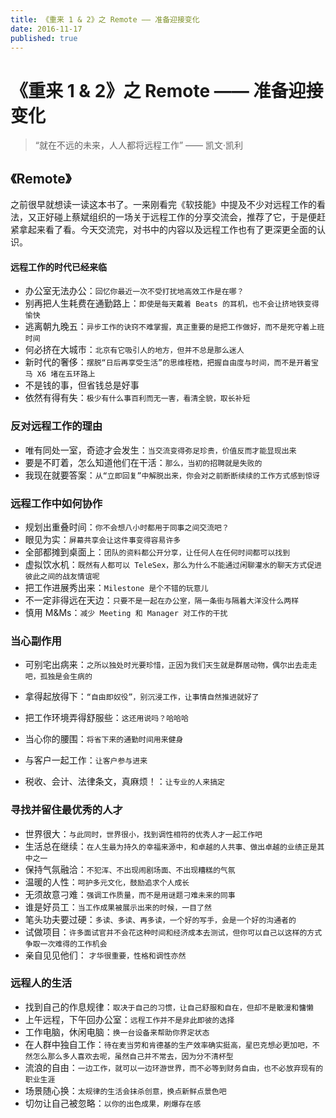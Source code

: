 ```yaml
---
title: 《重来 1 & 2》之 Remote —— 准备迎接变化
date: 2016-11-17
published: true
---
```


# 《重来 1 & 2》之 Remote —— 准备迎接变化

> “就在不远的未来，人人都将远程工作” —— 凯文·凯利

## 《Remote》

之前很早就想读一读这本书了。一来刚看完《软技能》中提及不少对远程工作的看法，又正好碰上蔡斌组织的一场关于远程工作的分享交流会，推荐了它，于是便赶紧拿起来看了看。今天交流完，对书中的内容以及远程工作也有了更深更全面的认识。

#### 远程工作的时代已经来临
* 办公室无法办公：`回忆你最近一次不受打扰地高效工作是在哪？`
* 别再把人生耗费在通勤路上：`即使是每天戴着 Beats 的耳机，也不会让挤地铁变得愉快`
* 逃离朝九晚五：`异步工作的诀窍不难掌握，真正重要的是把工作做好，而不是死守着上班时间`
* 何必挤在大城市：`北京有它吸引人的地方，但并不总是那么迷人`
* 新时代的奢侈：`摆脱“日后再享受生活”的思维桎梏，把握自由度与时间，而不是开着宝马 X6 堵在五环路上` 
* 不是钱的事，但省钱总是好事
* 依然有得有失：`极少有什么事百利而无一害，看清全貌，取长补短`

### 反对远程工作的理由

* 唯有同处一室，奇迹才会发生：`当交流变得弥足珍贵，价值反而才能显现出来`
* 要是不盯着，怎么知道他们在干活：`那么，当初的招聘就是失败的`
* 我现在就要答案：`从“立即回复”中解脱出来，你会对之前断断续续的工作方式感到惊讶`

### 远程工作中如何协作

* 规划出重叠时间：`你不会想八小时都用于同事之间交流吧？`
* 眼见为实：`屏幕共享会让这件事变得容易许多`
* 全部都摊到桌面上：`团队的资料都公开分享，让任何人在任何时间都可以找到`
* 虚拟饮水机：`既然有人都可以 TeleSex，那么为什么不能通过闲聊灌水的聊天方式促进彼此之间的战友情谊呢`
* 把工作进展秀出来：`Milestone 是个不错的玩意儿`
* 不一定非得远在天边：`只要不是一起在办公室，隔一条街与隔着大洋没什么两样`
* 慎用 M&Ms：`减少 Meeting 和 Manager 对工作的干扰`

### 当心副作用

* 可别宅出病来：`之所以独处时光要珍惜，正因为我们天生就是群居动物，偶尔出去走走吧，孤独是会生病的`

* 拿得起放得下：`“自由即奴役”，别沉浸工作，让事情自然推进就好了`
* 把工作环境弄得舒服些：`这还用说吗？哈哈哈`
* 当心你的腰围：`将省下来的通勤时间用来健身`
* 与客户一起工作：`让客户参与进来`
* 税收、会计、法律条文，真麻烦！：`让专业的人来搞定`

### 寻找并留住最优秀的人才

* 世界很大：`与此同时，世界很小，找到调性相符的优秀人才一起工作吧`
* 生活总在继续：`在人生最为持久的幸福来源中，和卓越的人共事、做出卓越的业绩正是其中之一`
* 保持气氛融洽：`不犯浑、不出现闹剧场面、不出现糟糕的气氛`
* 温暖的人性：`呵护多元文化，鼓励追求个人成长`
* 无须故意刁难：`强调工作质量，而不是用谜题刁难未来的同事`
* 谁是好员工：`当工作成果被展示出来的时候，一目了然`
* 笔头功夫要过硬：`多读、多读、再多读，一个好的写手，会是一个好的沟通者的`
* 试做项目：`许多面试官并不会花这种时间和经济成本去测试，但你可以自己以这样的方式争取一次难得的工作机会`
* 亲自见见他们： `才华很重要，性格和调性亦然`

### 远程人的生活

* 找到自己的作息规律：`取决于自己的习惯，让自己舒服和自在，但却不是散漫和慵懒`
* 上午远程，下午回办公室：`远程工作并不是非此即彼的选择`
* 工作电脑，休闲电脑：`换一台设备来帮助你界定状态`
* 在人群中独自工作：`待在麦当劳和肯德基的生产效率确实挺高，星巴克想必更加吧，不然怎么那么多人喜欢去呢，虽然自己并不常去，因为分不清杯型`
* 流浪的自由：`一边工作，就可以一边环游世界，而不必等到财务自由，也不必放弃现有的职业生涯`
* 场景随心换：`太规律的生活会抹杀创意，换点新鲜点景色吧`
* 切勿让自己被忽略：`以你的出色成果，刷爆存在感`